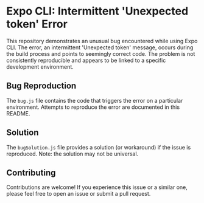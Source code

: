 # Expo CLI: Intermittent 'Unexpected token' Error

This repository demonstrates an unusual bug encountered while using Expo CLI. The error, an intermittent 'Unexpected token' message, occurs during the build process and points to seemingly correct code.  The problem is not consistently reproducible and appears to be linked to a specific development environment.

## Bug Reproduction

The `bug.js` file contains the code that triggers the error on a particular environment.  Attempts to reproduce the error are documented in this README.

## Solution

The `bugSolution.js` file provides a solution (or workaround) if the issue is reproduced.  Note: the solution may not be universal.

## Contributing

Contributions are welcome! If you experience this issue or a similar one, please feel free to open an issue or submit a pull request.